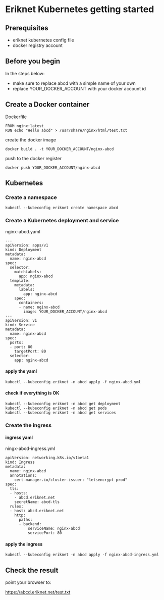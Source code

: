 # Eriknet Kubernetes getting started

## Prerequisites
- eriknet kubernetes config file
- docker registry account

## Before you begin
In the steps below:
- make sure to replace abcd with a simple name of your own 
- replace YOUR_DOCKER_ACCOUNT with your docker account id

## Create a Docker container

Dockerfile
```
FROM nginx:latest
RUN echo "Hello abcd" > /usr/share/nginx/html/test.txt
```

create the docker image
```
docker build . -t YOUR_DOCKER_ACCOUNT/nginx-abcd
```

push to the docker register
```
docker push YOUR_DOCKER_ACCOUNT/nginx-abcd
```



## Kubernetes

### Create a namespace
```
kubectl --kubeconfig eriknet create namespace abcd
```

### Create a Kubernetes deployment and service
nginx-abcd.yaml
```
---
apiVersion: apps/v1
kind: Deployment
metadata:
  name: nginx-abcd
spec:
  selector:
    matchLabels:
      app: nginx-abcd
  template:
    metadata:
      labels:
        app: nginx-abcd
    spec:
      containers:
      - name: nginx-abcd
        image: YOUR_DOCKER_ACCOUNT/nginx-abcd
---
apiVersion: v1
kind: Service
metadata:
  name: nginx-abcd
spec:
  ports:
  - port: 80
    targetPort: 80
  selector:
    app: nginx-abcd
```

#### apply the yaml
```
kubectl --kubeconfig eriknet -n abcd apply -f nginx-abcd.yml
```

#### check if everything is OK
```
kubectl --kubeconfig eriknet -n abcd get deployment
kubectl --kubeconfig eriknet -n abcd get pods
kubectl --kubeconfig eriknet -n abcd get services
```

### Create the ingress


#### ingress yaml
ningx-abcd-ingress.yml
```
apiVersion: networking.k8s.io/v1beta1
kind: Ingress
metadata:
  name: nginx-abcd
  annotations:
    cert-manager.io/cluster-issuer: "letsencrypt-prod"
spec:
  tls:
  - hosts:
    - abcd.eriknet.net
    secretName: abcd-tls
  rules:
  - host: abcd.eriknet.net
    http:
      paths:
      - backend:
          serviceName: nginx-abcd
          servicePort: 80
```

#### apply the ingress
```
kubectl --kubeconfig eriknet -n abcd apply -f nginx-abcd-ingress.yml
```


## Check the result

point your browser to: 

https://abcd.eriknet.net/test.txt
